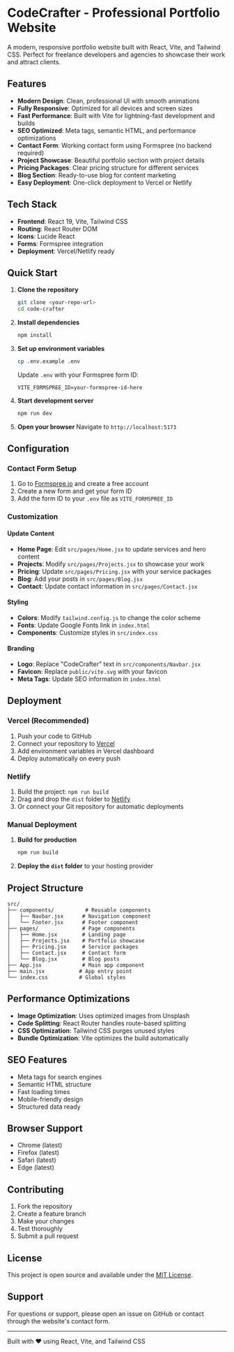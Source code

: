 # CodeCrafter - Professional Portfolio Website

A modern, responsive portfolio website built with React, Vite, and Tailwind CSS. Perfect for freelance developers and agencies to showcase their work and attract clients.

## Features

- **Modern Design**: Clean, professional UI with smooth animations
- **Fully Responsive**: Optimized for all devices and screen sizes
- **Fast Performance**: Built with Vite for lightning-fast development and builds
- **SEO Optimized**: Meta tags, semantic HTML, and performance optimizations
- **Contact Form**: Working contact form using Formspree (no backend required)
- **Project Showcase**: Beautiful portfolio section with project details
- **Pricing Packages**: Clear pricing structure for different services
- **Blog Section**: Ready-to-use blog for content marketing
- **Easy Deployment**: One-click deployment to Vercel or Netlify

## Tech Stack

- **Frontend**: React 19, Vite, Tailwind CSS
- **Routing**: React Router DOM
- **Icons**: Lucide React
- **Forms**: Formspree integration
- **Deployment**: Vercel/Netlify ready

## Quick Start

1. **Clone the repository**
   ```bash
   git clone <your-repo-url>
   cd code-crafter
   ```

2. **Install dependencies**
   ```bash
   npm install
   ```

3. **Set up environment variables**
   ```bash
   cp .env.example .env
   ```
   
   Update `.env` with your Formspree form ID:
   ```
   VITE_FORMSPREE_ID=your-formspree-id-here
   ```

4. **Start development server**
   ```bash
   npm run dev
   ```

5. **Open your browser**
   Navigate to `http://localhost:5173`

## Configuration

### Contact Form Setup

1. Go to [Formspree.io](https://formspree.io) and create a free account
2. Create a new form and get your form ID
3. Add the form ID to your `.env` file as `VITE_FORMSPREE_ID`

### Customization

#### Update Content
- **Home Page**: Edit `src/pages/Home.jsx` to update services and hero content
- **Projects**: Modify `src/pages/Projects.jsx` to showcase your work
- **Pricing**: Update `src/pages/Pricing.jsx` with your service packages
- **Blog**: Add your posts in `src/pages/Blog.jsx`
- **Contact**: Update contact information in `src/pages/Contact.jsx`

#### Styling
- **Colors**: Modify `tailwind.config.js` to change the color scheme
- **Fonts**: Update Google Fonts link in `index.html`
- **Components**: Customize styles in `src/index.css`

#### Branding
- **Logo**: Replace "CodeCrafter" text in `src/components/Navbar.jsx`
- **Favicon**: Replace `public/vite.svg` with your favicon
- **Meta Tags**: Update SEO information in `index.html`

## Deployment

### Vercel (Recommended)

1. Push your code to GitHub
2. Connect your repository to [Vercel](https://vercel.com)
3. Add environment variables in Vercel dashboard
4. Deploy automatically on every push

### Netlify

1. Build the project: `npm run build`
2. Drag and drop the `dist` folder to [Netlify](https://netlify.com)
3. Or connect your Git repository for automatic deployments

### Manual Deployment

1. **Build for production**
   ```bash
   npm run build
   ```

2. **Deploy the `dist` folder** to your hosting provider

## Project Structure

```
src/
├── components/          # Reusable components
│   ├── Navbar.jsx      # Navigation component
│   └── Footer.jsx      # Footer component
├── pages/              # Page components
│   ├── Home.jsx        # Landing page
│   ├── Projects.jsx    # Portfolio showcase
│   ├── Pricing.jsx     # Service packages
│   ├── Contact.jsx     # Contact form
│   └── Blog.jsx        # Blog posts
├── App.jsx             # Main app component
├── main.jsx           # App entry point
└── index.css          # Global styles
```

## Performance Optimizations

- **Image Optimization**: Uses optimized images from Unsplash
- **Code Splitting**: React Router handles route-based splitting
- **CSS Optimization**: Tailwind CSS purges unused styles
- **Bundle Optimization**: Vite optimizes the build automatically

## SEO Features

- Meta tags for search engines
- Semantic HTML structure
- Fast loading times
- Mobile-friendly design
- Structured data ready

## Browser Support

- Chrome (latest)
- Firefox (latest)
- Safari (latest)
- Edge (latest)

## Contributing

1. Fork the repository
2. Create a feature branch
3. Make your changes
4. Test thoroughly
5. Submit a pull request

## License

This project is open source and available under the [MIT License](LICENSE).

## Support

For questions or support, please open an issue on GitHub or contact through the website's contact form.

---

Built with ❤️ using React, Vite, and Tailwind CSS